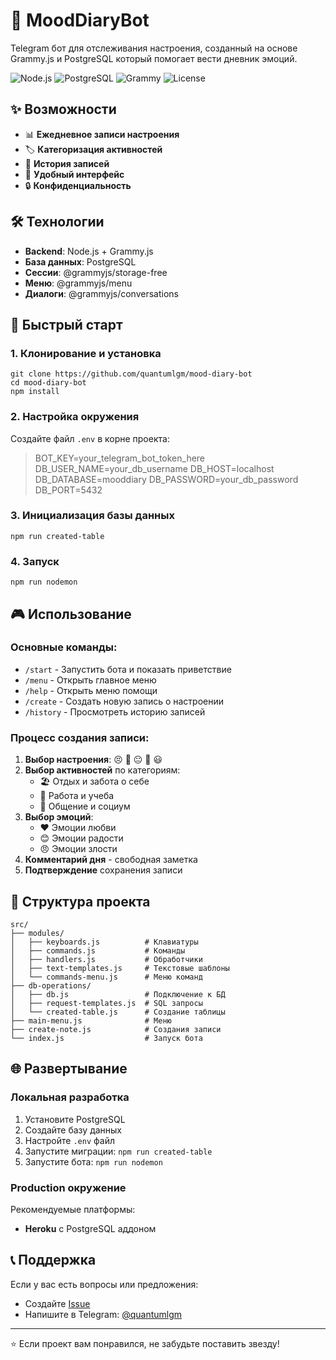 # 📘 MoodDiaryBot

Telegram бот для отслеживания настроения, созданный на основе Grammy.js и PostgreSQL который помогает вести дневник эмоций.

![Node.js](https://img.shields.io/badge/Node.js-18+-green)
![PostgreSQL](https://img.shields.io/badge/PostgreSQL-15-blue)
![Grammy](https://img.shields.io/badge/Grammy-1.37-yellow)
![License](https://img.shields.io/badge/License-MIT-lightgrey)

## ✨ Возможности

- 📊 **Ежедневное записи настроения** 
- 🏷️ **Категоризация активностей** 
- 💾 **История записей** 
- 📱 **Удобный интерфейс** 
- 🔒 **Конфиденциальность**

## 🛠️ Технологии

- **Backend**: Node.js + Grammy.js
- **База данных**: PostgreSQL
- **Сессии**: @grammyjs/storage-free
- **Меню**: @grammyjs/menu
- **Диалоги**: @grammyjs/conversations

## 🚀 Быстрый старт

### 1. Клонирование и установка
```
git clone https://github.com/quantumlgm/mood-diary-bot
cd mood-diary-bot
npm install 
```
### 2. Настройка окружения

Создайте файл `.env` в корне проекта:

> BOT_KEY=your_telegram_bot_token_here
> DB_USER_NAME=your_db_username
> DB_HOST=localhost
> DB_DATABASE=mooddiary
> DB_PASSWORD=your_db_password
> DB_PORT=5432


### 3. Инициализация базы данных

```
npm run created-table
```

### 4. Запуск
```
npm run nodemon
```

## 🎮 Использование

### Основные команды:

- `/start` - Запустить бота и показать приветствие
- `/menu` - Открыть главное меню
- `/help` - Открыть меню помощи
- `/create` - Создать новую запись о настроении
- `/history` - Просмотреть историю записей

### Процесс создания записи:

1. **Выбор настроения**: 😣 🙁 😐 🙂 😃  
2. **Выбор активностей** по категориям:  
   - 🏖️ Отдых и забота о себе  
   - 💼 Работа и учеба  
   - 👥 Общение и социум  
3. **Выбор эмоций**:  
   - ❤️ Эмоции любви 
   - 😊 Эмоции радости 
   - 😠 Эмоции злости 
4. **Комментарий дня** - свободная заметка
5. **Подтверждение** сохранения записи

## 📁 Структура проекта
```
src/
├── modules/
│   ├── keyboards.js          # Клавиатуры
│   ├── commands.js           # Команды
│   ├── handlers.js           # Обработчики
│   ├── text-templates.js     # Текстовые шаблоны
│   └── commands-menu.js      # Меню команд
├── db-operations/
│   ├── db.js                 # Подключение к БД
│   ├── request-templates.js  # SQL запросы
│   └── created-table.js      # Создание таблицы
├── main-menu.js              # Меню
├── create-note.js            # Создания записи
└── index.js                  # Запуск бота
```

## 🌐 Развертывание

### Локальная разработка

1. Установите PostgreSQL  
2. Создайте базу данных  
3. Настройте `.env` файл  
4. Запустите миграции: `npm run created-table`  
5. Запустите бота: `npm run nodemon`

### Production окружение

Рекомендуемые платформы:  
- **Heroku** с PostgreSQL аддоном  

## 📞 Поддержка

Если у вас есть вопросы или предложения:  
- Создайте [Issue](https://github.com/quantumlgm/mood-diary-bot/issues)  
- Напишите в Telegram: [@quantumlgm](https://t.me/quantumlgm)  
---
⭐ Если проект вам понравился, не забудьте поставить звезду!